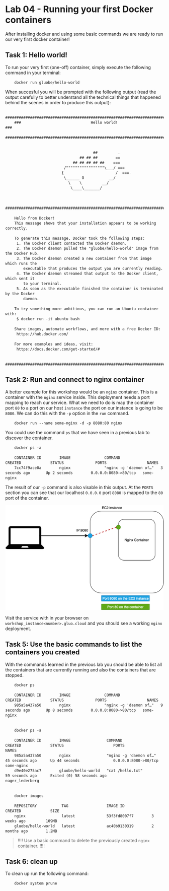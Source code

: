 # Lab 04 - Running your first Docker containers

After installing docker and using some basic commands we are ready to run our very
first docker container!

## Task 1: Hello world!

To run your very first (one-off) container, simply execute the following command
in your terminal:


        docker run gluobe/hello-world


When succesful you will be prompted with the following output (read the output
carefully to better understand all the technical things that happened behind the
scenes in order to produce this output):

        ##############################################################################
        ###                               Hello world!                             ###
        ##############################################################################


                                           ##         .
                                     ## ## ##        ==
                                  ## ## ## ## ##    ===
                              /"""""""""""""""""\___/ ===
                             {                       /  ===-
                              \______ O           __/
                                \    \         __/
                                 \____\_______/


        ##############################################################################

        Hello from Docker!
        This message shows that your installation appears to be working correctly.

        To generate this message, Docker took the following steps:
         1. The Docker client contacted the Docker daemon.
         2. The Docker daemon pulled the "gluobe/hello-world" image from the Docker Hub.
         3. The Docker daemon created a new container from that image which runs the
            executable that produces the output you are currently reading.
         4. The Docker daemon streamed that output to the Docker client, which sent it
            to your terminal.
         5. As soon as the executable finished the container is terminated by the Docker
            daemon.

        To try something more ambitious, you can run an Ubuntu container with:
         $ docker run -it ubuntu bash

        Share images, automate workflows, and more with a free Docker ID:
         https://hub.docker.com/

        For more examples and ideas, visit:
         https://docs.docker.com/get-started/#

        ##############################################################################

## Task 2: Run and connect to nginx container

A better example for this workshop would be an `nginx` container. This is a container
with the `nginx` service inside. This deployment needs a port mapping to reach
our service. What we need to do is map the container port `80` to a port on our
host `instance` the port on our instance is going to be `8080`. We can do this with
the `-p` option in the `run` command.

        docker run --name some-nginx -d -p 8080:80 nginx

You could use the command `ps` that we have seen in a previous lab to discover the
container.

        docker ps -a

        CONTAINER ID        IMAGE               COMMAND                  CREATED             STATUS              PORTS                  NAMES
        7cc74f9ace0a        nginx               "nginx -g 'daemon of…"   3 seconds ago       Up 2 seconds        0.0.0.0:8080->80/tcp   some-nginx

The result of our `-p` command is also visable in this output. At the `PORTS` section
you can see that our localhost `0.0.0.0` port `8080` is mapped to the `80` port
of the container.

![Nginx port mapping](images/lab-04-port-mapping.png)

Visit the service with in your browser on `workshop_instance<number>.gluo.cloud`
and you should see a working `nginx` deployment.

## Task 5: Use the basic commands to list the containers you created

With the commands learned in the previous lab you should be able to list all the containers that
are currently running and also the containers that are stopped.

        docker ps

        CONTAINER ID        IMAGE               COMMAND                  CREATED             STATUS              PORTS                  NAMES
        985a5a437a50        nginx               "nginx -g 'daemon of…"   9 seconds ago       Up 8 seconds        0.0.0.0:8080->80/tcp   some-nginx


        docker ps -a

        CONTAINER ID        IMAGE                COMMAND                  CREATED             STATUS                      PORTS                  NAMES
        985a5a437a50        nginx                "nginx -g 'daemon of…"   45 seconds ago      Up 44 seconds               0.0.0.0:8080->80/tcp   some-nginx
        d9e40e275ac7        gluobe/hello-world   "cat /hello.txt"         59 seconds ago      Exited (0) 58 seconds ago                          eager_lederberg


        docker images

        REPOSITORY           TAG                 IMAGE ID            CREATED             SIZE
        nginx                latest              53f3fd8007f7        3 weeks ago         109MB
        gluobe/hello-world   latest              ac40b9130319        2 months ago        1.2MB

> !!!! Use a basic command to delete the previously created `nginx` container. !!!! 

## Task 6: clean up

To clean up run the following command:

        docker system prune
